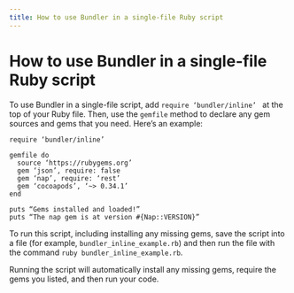 ```yaml
---
title: How to use Bundler in a single-file Ruby script
---
```


# How to use Bundler in a single-file Ruby script

To use Bundler in a single-file script, add `require ‘bundler/inline’ ` at the top of your Ruby file. Then, use the `gemfile` method to declare any gem sources and gems that you need. Here’s an example:

	
	require ‘bundler/inline’

	gemfile do
 	  source ‘https://rubygems.org’
 	  gem ‘json’, require: false
  	  gem ‘nap’, require: ‘rest’
  	  gem ‘cocoapods’, ‘~> 0.34.1’
	end

	puts “Gems installed and loaded!”
	puts “The nap gem is at version #{Nap::VERSION}”


To run this script, including installing any missing gems, save the script into a file (for example, `bundler_inline_example.rb`) and then run the file with the command `ruby bundler_inline_example.rb`.

Running the script will automatically install any missing gems, require the gems you listed, and then run your code.
